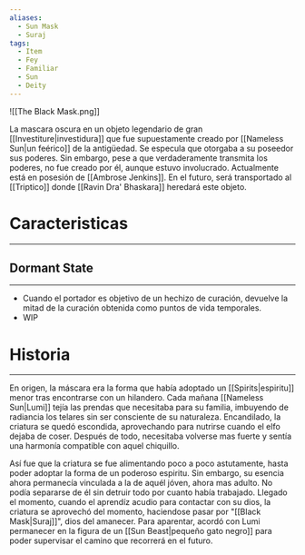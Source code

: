 ```yaml
---
aliases:
  - Sun Mask
  - Suraj
tags:
  - Item
  - Fey
  - Familiar
  - Sun
  - Deity
---
```

![[The Black Mask.png]]

La mascara oscura en un objeto legendario de gran [[Investiture|investidura]] que fue supuestamente creado por [[Nameless Sun|un feérico]] de la antigüedad. Se especula que otorgaba a su poseedor sus poderes. Sin embargo, pese a que verdaderamente transmita los poderes, no fue creado por él, aunque estuvo involucrado. Actualmente está en posesión de [[Ambrose Jenkins]]. En el futuro, será transportado al [[Triptico]] donde [[Ravin Dra' Bhaskara]] heredará este objeto.
# Caracteristicas
---
## Dormant State
---
- Cuando el portador es objetivo de un hechizo de curación, devuelve la mitad de la curación obtenida como puntos de vida temporales.
- WIP
# Historia
---
En origen, la máscara era la forma que había adoptado un [[Spirits|espiritu]] menor tras encontrarse con un hilandero. Cada mañana [[Nameless Sun|Lumi]] tejía las prendas que necesitaba para su familia, imbuyendo de radiancia los telares sin ser consciente de su naturaleza. Encandilado, la criatura se quedó escondida, aprovechando para nutrirse cuando el elfo dejaba de coser. Después de todo, necesitaba volverse mas fuerte y sentía una harmonía compatible con aquel chiquillo.

Así fue que la criatura se fue alimentando poco a poco astutamente, hasta poder adoptar la forma de un poderoso espiritu. Sin embargo, su esencia ahora permanecía vinculada a la de aquél jóven, ahora mas adulto. No podía separarse de él sin detruir todo por cuanto había trabajado. Llegado el momento, cuando el aprendíz acudio para contactar con su dios, la criatura se aprovechó del momento, haciendose pasar por "[[Black Mask|Suraj]]", dios del amanecer. Para aparentar, acordó con Lumi permanecer en la figura de un [[Sun Beast|pequeño gato negro]] para poder supervisar el camino que recorrerá en el futuro.